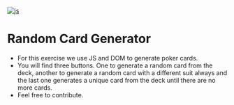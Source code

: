 [![js](https://upload.wikimedia.org/wikipedia/commons/thumb/9/99/Unofficial_JavaScript_logo_2.svg/1200px-Unofficial_JavaScript_logo_2.svg.png "js")](https://upload.wikimedia.org/wikipedia/commons/thumb/9/99/Unofficial_JavaScript_logo_2.svg/1200px-Unofficial_JavaScript_logo_2.svg.png "js")

# Random Card Generator

- For this exercise we use JS and DOM to generate poker cards.
- You will find three buttons. One to generate a random card from the deck, another to generate a random card with a different suit always and the last one generates a unique card from the deck until there are no more cards. 
- Feel free to contribute. 